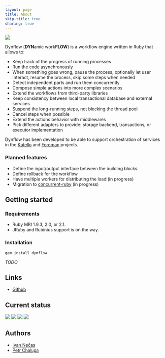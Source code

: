 ```yaml
---
layout: page
title: About
skip-title: true
sharing: true
---
```


<div id="big_logo" class="well"><img src="/images/logo-long.png"></div>

Dynflow (**DYN**amic work**FLOW**) is a workflow engine
written in Ruby that allows to:

-   Keep track of the progress of running processes
-   Run the code asynchronously
-   When something goes wrong, pause the process, optionally let user interact, resume the process, skip some steps when needed
-   Detect independent parts and run them concurrently
-   Compose simple actions into more complex scenarios
-   Extend the workflows from third-party libraries
-   Keep consistency between local transactional database and
    external services
-   Suspend the long-running steps, not blocking the thread pool
-   Cancel steps when possible
-   Extend the actions behavior with middlewares
-   Pick different adapters to provide: storage backend, transactions, or executor implementation

Dynflow has been developed to be able to support orchestration of services in the
[Katello](http://katello.org) and [Foreman](http://theforeman.org/) projects.

### Planned features

-   Define the input/output interface between the building blocks
-   Define rollback for the workflow
-   Have multiple workers for distributing the load (in progress)
-   Migration to [concurrent-ruby](http://concurrent-ruby.com) (in progress)

## Getting started

### Requirements

-   Ruby MRI 1.9.3, 2.0, or 2.1.
-   JRuby and Rubinius support is on the way.

### Installation

`gem install dynflow`

*TODO*

## Links

-   [Github](https://github.com/dynflow/dynflow)

## Current status

![](https://img.shields.io/travis/Dynflow/dynflow/master.svg?style=flat)
![](https://img.shields.io/github/issues/Dynflow/dynflow.svg?style=flat)
![](https://img.shields.io/gem/v/dynflow.svg?style=flat)
![](https://img.shields.io/badge/license-MIT-brightgreen.svg?style=flat)

## Authors

-   [Ivan Nečas](https://github.com/iNecas)
-   [Petr Chalupa](http://blog.pitr.ch)
